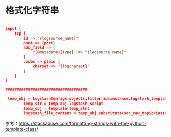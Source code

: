 # 格式化字符串



````json

input {
    tcp {
        id => "{logsource_name}"
        port => {port}
        add_field => {
            "[@metadata][type]" => "{logsource_name}"
        }
        codec => plain {
            charset => "{logcharset}"
        }
    }
}

####################################

 temp_obj = LogstashConfigs.objects.filter(id=instance.logstash_template_id).first()
        temp_str = temp_obj.logstash_script
        temp_obj = Template(temp_str)
        logstash_file_content = temp_obj.substitute(soc_raw_topic=instance.kafka_out_topics)
````

参考：https://stackabuse.com/formatting-strings-with-the-python-template-class/